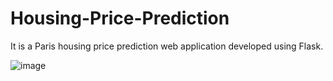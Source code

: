 # Housing-Price-Prediction
It is a Paris housing price prediction web application developed using Flask.

![image](https://github.com/britisingla/Housing-Price-Prediction/assets/110192974/c415833b-19c4-4a4b-92f3-be3b3390d78d)

